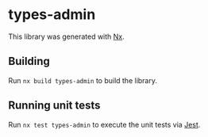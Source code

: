# types-admin

This library was generated with [Nx](https://nx.dev).

## Building

Run `nx build types-admin` to build the library.

## Running unit tests

Run `nx test types-admin` to execute the unit tests via [Jest](https://jestjs.io).
